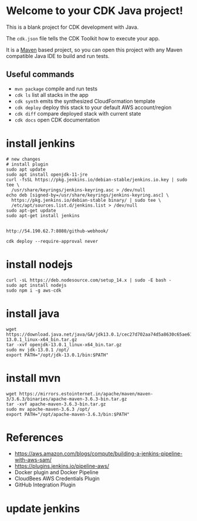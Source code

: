# Welcome to your CDK Java project!

This is a blank project for CDK development with Java.

The `cdk.json` file tells the CDK Toolkit how to execute your app.

It is a [Maven](https://maven.apache.org/) based project, so you can open this project with any Maven compatible Java IDE to build and run tests.

## Useful commands

 * `mvn package`     compile and run tests
 * `cdk ls`          list all stacks in the app
 * `cdk synth`       emits the synthesized CloudFormation template
 * `cdk deploy`      deploy this stack to your default AWS account/region
 * `cdk diff`        compare deployed stack with current state
 * `cdk docs`        open CDK documentation

# install jenkins

```
# new changes
# install plugin
sudo apt update
sudo apt install openjdk-11-jre
curl -fsSL https://pkg.jenkins.io/debian-stable/jenkins.io.key | sudo tee \
  /usr/share/keyrings/jenkins-keyring.asc > /dev/null
echo deb [signed-by=/usr/share/keyrings/jenkins-keyring.asc] \
  https://pkg.jenkins.io/debian-stable binary/ | sudo tee \
  /etc/apt/sources.list.d/jenkins.list > /dev/null
sudo apt-get update
sudo apt-get install jenkins


http://54.190.62.7:8080/github-webhook/

cdk deploy --require-approval never
```
# install nodejs 
```
curl -sL https://deb.nodesource.com/setup_14.x | sudo -E bash -
sudo apt install nodejs
sudo npm i -g aws-cdk
```
# install java
```
wget https://download.java.net/java/GA/jdk13.0.1/cec27d702aa74d5a8630c65ae61e4305/9/GPL/openjdk-13.0.1_linux-x64_bin.tar.gz
tar -xvf openjdk-13.0.1_linux-x64_bin.tar.gz
sudo mv jdk-13.0.1 /opt/
export PATH="/opt/jdk-13.0.1/bin:$PATH"
```
# install mvn
```
wget https://mirrors.estointernet.in/apache/maven/maven-3/3.6.3/binaries/apache-maven-3.6.3-bin.tar.gz
tar -xvf apache-maven-3.6.3-bin.tar.gz
sudo mv apache-maven-3.6.3 /opt/
export PATH="/opt/apache-maven-3.6.3/bin:$PATH"

```
# References
* https://aws.amazon.com/blogs/compute/building-a-jenkins-pipeline-with-aws-sam/
* https://plugins.jenkins.io/pipeline-aws/
* Docker plugin and Docker Pipeline
* CloudBees AWS Credentials Plugin
* GitHub Integration Plugin
# update jenkins